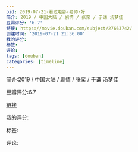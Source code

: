 ```yaml
---
pid: 2019-07-21-看过电影-老师·好
简介: 2019 / 中国大陆 / 剧情 / 张栾 / 于谦 汤梦佳
豆瓣评分: '6.7'
链接: https://movie.douban.com/subject/27663742/
创建时间: '2019-07-21 21:36:00'
我的评分:
标签:
评论:
tags: [douban]
categories: [timeline]
---
```

简介:2019 / 中国大陆 / 剧情 / 张栾 / 于谦 汤梦佳

豆瓣评分:6.7

[链接](https://movie.douban.com/subject/27663742/)

我的评分:

标签:

评论:

